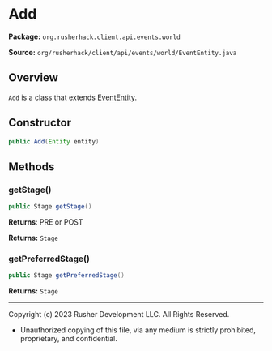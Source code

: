 # Add

**Package:** `org.rusherhack.client.api.events.world`

**Source:** `org/rusherhack/client/api/events/world/EventEntity.java`

## Overview

`Add` is a class that extends [EventEntity](EventEntity.md).

## Constructor

```java
public Add(Entity entity)
```

## Methods

### getStage()

```java
public Stage getStage()
```

**Returns**: PRE or POST



**Returns:** `Stage`

### getPreferredStage()

```java
public Stage getPreferredStage()
```

**Returns:** `Stage`

---

Copyright (c) 2023 Rusher Development LLC. All Rights Reserved.
* Unauthorized copying of this file, via any medium is strictly prohibited, proprietary, and confidential.
